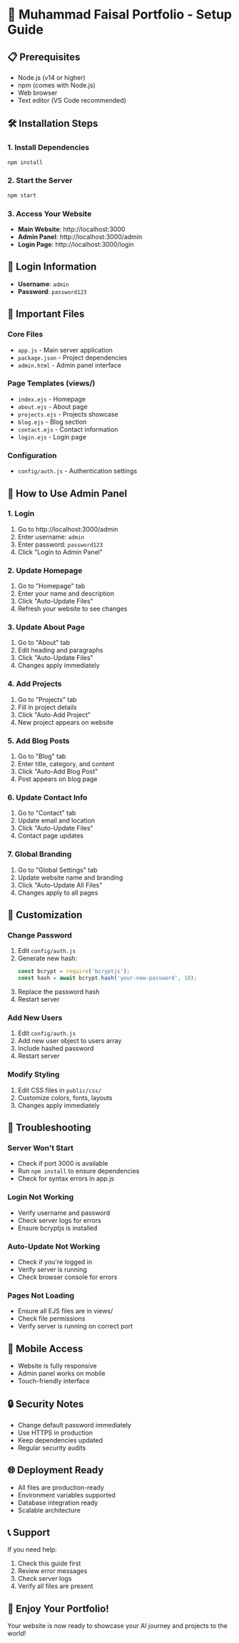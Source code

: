 # 🚀 Muhammad Faisal Portfolio - Setup Guide

## 📋 Prerequisites
- Node.js (v14 or higher)
- npm (comes with Node.js)
- Web browser
- Text editor (VS Code recommended)

## 🛠 Installation Steps

### 1. Install Dependencies
```bash
npm install
```

### 2. Start the Server
```bash
npm start
```

### 3. Access Your Website
- **Main Website**: http://localhost:3000
- **Admin Panel**: http://localhost:3000/admin
- **Login Page**: http://localhost:3000/login

## 🔐 Login Information
- **Username**: `admin`
- **Password**: `password123`

## 📁 Important Files

### Core Files
- `app.js` - Main server application
- `package.json` - Project dependencies
- `admin.html` - Admin panel interface

### Page Templates (views/)
- `index.ejs` - Homepage
- `about.ejs` - About page
- `projects.ejs` - Projects showcase
- `blog.ejs` - Blog section
- `contact.ejs` - Contact information
- `login.ejs` - Login page

### Configuration
- `config/auth.js` - Authentication settings

## 🎯 How to Use Admin Panel

### 1. Login
1. Go to http://localhost:3000/admin
2. Enter username: `admin`
3. Enter password: `password123`
4. Click "Login to Admin Panel"

### 2. Update Homepage
1. Go to "Homepage" tab
2. Enter your name and description
3. Click "Auto-Update Files"
4. Refresh your website to see changes

### 3. Update About Page
1. Go to "About" tab
2. Edit heading and paragraphs
3. Click "Auto-Update Files"
4. Changes apply immediately

### 4. Add Projects
1. Go to "Projects" tab
2. Fill in project details
3. Click "Auto-Add Project"
4. New project appears on website

### 5. Add Blog Posts
1. Go to "Blog" tab
2. Enter title, category, and content
3. Click "Auto-Add Blog Post"
4. Post appears on blog page

### 6. Update Contact Info
1. Go to "Contact" tab
2. Update email and location
3. Click "Auto-Update Files"
4. Contact page updates

### 7. Global Branding
1. Go to "Global Settings" tab
2. Update website name and branding
3. Click "Auto-Update All Files"
4. Changes apply to all pages

## 🔧 Customization

### Change Password
1. Edit `config/auth.js`
2. Generate new hash:
   ```javascript
   const bcrypt = require('bcryptjs');
   const hash = await bcrypt.hash('your-new-password', 10);
   ```
3. Replace the password hash
4. Restart server

### Add New Users
1. Edit `config/auth.js`
2. Add new user object to users array
3. Include hashed password
4. Restart server

### Modify Styling
1. Edit CSS files in `public/css/`
2. Customize colors, fonts, layouts
3. Changes apply immediately

## 🚨 Troubleshooting

### Server Won't Start
- Check if port 3000 is available
- Run `npm install` to ensure dependencies
- Check for syntax errors in app.js

### Login Not Working
- Verify username and password
- Check server logs for errors
- Ensure bcryptjs is installed

### Auto-Update Not Working
- Check if you're logged in
- Verify server is running
- Check browser console for errors

### Pages Not Loading
- Ensure all EJS files are in views/
- Check file permissions
- Verify server is running on correct port

## 📱 Mobile Access
- Website is fully responsive
- Admin panel works on mobile
- Touch-friendly interface

## 🔒 Security Notes
- Change default password immediately
- Use HTTPS in production
- Keep dependencies updated
- Regular security audits

## 🌐 Deployment Ready
- All files are production-ready
- Environment variables supported
- Database integration ready
- Scalable architecture

## 📞 Support
If you need help:
1. Check this guide first
2. Review error messages
3. Check server logs
4. Verify all files are present

## 🎉 Enjoy Your Portfolio!
Your website is now ready to showcase your AI journey and projects to the world!
